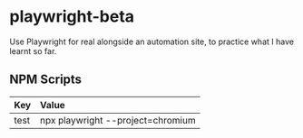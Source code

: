 # playwright-beta

Use Playwright for real alongside an automation site, to practice what I have learnt so far.

## NPM Scripts

| Key  | Value                             |
| :--- | :-------------------------------- |
| test | npx playwright --project=chromium |
